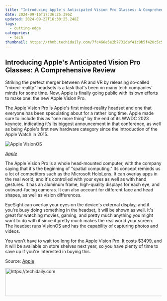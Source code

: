 ```yaml
---
title: "Introducing Apple's Anticipated Vision Pro Glasses: A Comprehensive Review"
date: 2024-09-16T17:36:25.396Z
updated: 2024-09-22T16:30:25.248Z
tags:
  - cutting-edge
categories:
  - tech
thumbnail: https://thmb.techidaily.com/7fc466e5e2b7732daf41c9b5f420c5c5add88815dae1954866b21ab967027c21.jpg
---
```


## Introducing Apple's Anticipated Vision Pro Glasses: A Comprehensive Review

Striking the perfect merger between AR and VR by releasing so-called "mixed-reality" headsets is a task that's been on many tech companies' minds for some time. Now, Apple is finally going public with its own efforts to make one: the new Apple Vision Pro.

 The Apple Vision Pro is Apple's first mixed-reality headset and one that everyone has been speculating about for a rather long time. Apple made sure to include this as "one more thing" by the end of its WWDC 2023 keynote, indicating it's its biggest announcement in that conference, as well as being Apple's first new hardware category since the introduction of the Apple Watch in 2015.

![Apple VisionOS](https://static1.howtogeekimages.com/wordpress/wp-content/uploads/2023/06/applevisionos.jpg) 

_[Apple](https://www.apple.com/newsroom/2023/06/introducing-apple-vision-pro/)_

 The Apple Vision Pro is a whole head-mounted computer, with the company saying that it's the beginning of "spatial computing." Its concept reminds us a lot of competitors such as the Microsoft HoloLens. It can overlay apps in the real world, and it's controlled with your eyes as well as with hand gestures. It has an aluminum frame, high-quality displays for each eye, and outward-facing cameras. It can also account for different face and head shapes, as well as vision differences.

 EyeSight can overlay your eyes on the device's external display, and if you're busy doing something in the headset, it will be shown as well. It's great for watching movies, gaming, and pretty much anything you might want to do with it since it pretty much makes the real world your screen. The headset runs VisionOS and has the capability of capturing photos and videos.

 You won't have to wait too long for the Apple Vision Pro. It costs $3499, and it will be available on store shelves next year, so you have plenty of time to save up if you're interested in buying this.

 Source: [Apple](https://www.apple.com/newsroom/2023/06/introducing-apple-vision-pro/)

<ins class="adsbygoogle"
     style="display:block"
     data-ad-format="autorelaxed"
     data-ad-client="ca-pub-7571918770474297"
     data-ad-slot="1223367746"></ins>

<ins class="adsbygoogle"
     style="display:block"
     data-ad-client="ca-pub-7571918770474297"
     data-ad-slot="8358498916"
     data-ad-format="auto"
     data-full-width-responsive="true"></ins>



<!-- affiliate ads begin -->
<a href="https://appsumo.8odi.net/c/5597632/2044582/7443" target="_top" id="2044582">
  <img src="//a.impactradius-go.com/display-ad/7443-2044582" border="0" alt="https://techidaily.com" width="728" height="90"/>
</a>
<img height="0" width="0" src="https://appsumo.8odi.net/i/5597632/2044582/7443" style="position:absolute;visibility:hidden;" border="0" />
<!-- affiliate ads end -->

